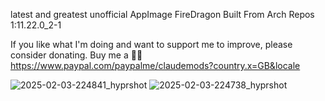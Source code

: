 latest and greatest unofficial AppImage
FireDragon Built From Arch Repos 1:11.22.0_2-1

If you like what I'm doing and want to support me to improve, please consider donating.
Buy me a 🍕🥧 https://www.paypal.com/paypalme/claudemods?country.x=GB&locale

![2025-02-03-224841_hyprshot](https://github.com/user-attachments/assets/0bfdb012-09b0-4a3a-b968-e1ed287e3842)
![2025-02-03-224738_hyprshot](https://github.com/user-attachments/assets/d55d3d83-2389-4264-9225-7736d6516b04)


